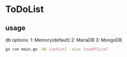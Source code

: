 # ToDoList
## usage
db options:
1: Memory(default)
2: MariaDB
3: MongoDB
```bash
go run main.go -db [option] -size [numOfSize]
```
